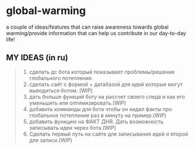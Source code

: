 # global-warming
a couple of ideas/features that can raise awareness towards global warming/provide information that can help us contribute in our day-to-day life!

## MY IDEAS (in ru)
>1. сделать дс бота который показывает проблемы/решение глобального потепления.
>2. сделать сайт с формой + датабазой для идей которые могут выводиться ботом. (WIP)
>3. дать больше функций боту на рассчет своего следа и как его уменьшить или оптимизировать.(WIP)
>4. добавить комманды для бота чтобы он кидал факты про глобальное потепление раз в минуту на пример.(WIP)
>5. добавить функцию на ФАКТ ДНЯ. Дать возможность записывать идеи через бота.(WIP)
>6. Сделать первый путь на сайте для записывания идей и второй для записи.(WIP)

